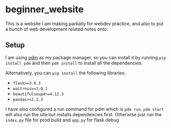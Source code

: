 # beginner_website
This is a website I am making partially for webdev practice, and also to put a bunch of web development related notes onto.

## Setup
I am using [pdm](https://github.com/pdm-project/pdm) as my package manager, so you can install it by running `pip install pdm` and then `pdm install` to install all the dependencies.

Alternatively, you can `pip install` the following libraries:
- `flask>=3.0.3`
- `waitress>=3.0.1`
- `beautifulsoup4>=4.12.3`
- `pandas>=2.2.3`

I have also configured a run command for pdm which is `pdm run`. `pdm start` will also run the site but installs dependencies first. Otherwise just run the `index.py` file for prod build and `app.py` for flask debug